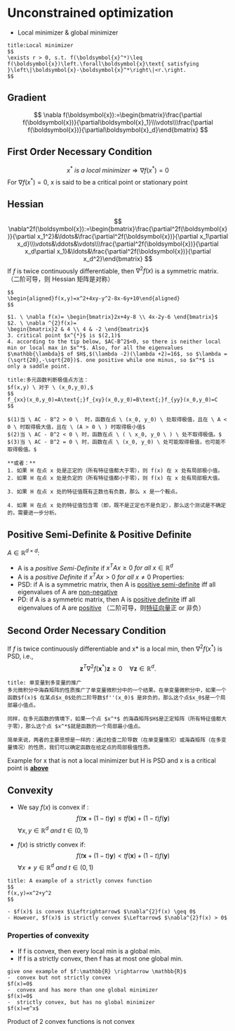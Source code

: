 # Unconstrained optimization
- Local minimizer & global minimizer 
```ad-note
title:Local minimizer 
$$
\exists r > 0, s.t. f(\boldsymbol{x}^*)\leq f(\boldsymbol{x})\left.\forall\boldsymbol{x}\text{ satisfying }\left\|\boldsymbol{x}-\boldsymbol{x}^*\right\|<r.\right. 
$$

```

## Gradient
$$
\nabla f(\boldsymbol{x}):=\begin{bmatrix}\frac{\partial f(\boldsymbol{x})}{\partial\boldsymbol{x}_1}\\\vdots\\\frac{\partial f(\boldsymbol{x})}{\partial\boldsymbol{x}_d}\end{bmatrix}
$$

## First Order Necessary Condition
$$
x^{*} \ is \ a \ local \ minimizer \Rightarrow \nabla f(x^*)=0
$$
For $\nabla f(x^*)=0$, x is said to be a critical point or stationary point

## Hessian 
$$
\nabla^2f(\boldsymbol{x}):=\begin{bmatrix}\frac{\partial^2f(\boldsymbol{x})}{\partial x_1^2}&\ldots&\frac{\partial^2f(\boldsymbol{x})}{\partial x_1\partial x_d}\\\vdots&\ddots&\vdots\\\frac{\partial^2f(\boldsymbol{x})}{\partial x_d\partial x_1}&\ldots&\frac{\partial^2f(\boldsymbol{x})}{\partial x_d^2}\end{bmatrix}
$$
If $f$ is twice continuously differentiable, then $\nabla^{2}f(x)$ is a symmetric matrix.
（二阶可导，则 Hessian 矩阵是对称）

```ad-example
$$
\begin{aligned}f(x,y)=x^2+4xy-y^2-8x-6y+10\end{aligned}
$$

$1. \ \nabla f(x)= \begin{bmatrix}2x+4y-8 \\ 4x-2y-6 \end{bmatrix}$
$2. \ \nabla ^{2}f(x)=
\begin{bmatrix}2 & 4 \\ 4 & -2 \end{bmatrix}$
3. critical point $x^{*}$ is $(2,1)$
4. according to the tip below, $AC-B^2$<0, so there is neither local min or local max in $x^*$. Also, for all the eigenvalues $\mathbb{\lambda}$ of $H$,$(\lambda -2)(\lambda +2)=16$, so $\lambda =(\sqrt{20},-\sqrt{20})$. one positive while one minus, so $x^*$ is only a saddle point.
```

```ad-tip
title:多元函数判断极值点方法：
$f(x,y) \ 对于 \ (x_0,y_0),$
$$
f_{xx}(x_0,y_0)=A\text{;}f_{xy}(x_0,y_0)=B\text{;}f_{yy}(x_0,y_0)=C
$$

$(1)当 \ AC - B^2 > 0 \  时，函数在点 \ (x_0, y_0) \ 处取得极值，且在 \ A < 0 \ 时取得极大值，且在 \ (A > 0 \ ) 时取得极小值$
$(2)当 \ AC - B^2 < 0 \ 时，函数在点 \ ( \ x_0, y_0 \ ) \ 处不取得极值。$
$(3)当 \ AC - B^2 = 0 \ 时，函数在点 \ (x_0, y_0) \ 处可能取得极值，也可能不取得极值。$

**或者：**
1. 如果 H 在点 x 处是正定的（所有特征值都大于零），则 f(x) 在 x 处有局部极小值。
2. 如果 H 在点 x 处是负定的（所有特征值都小于零），则 f(x) 在 x 处有局部极大值。
    
3. 如果 H 在点 x 处的特征值既有正数也有负数，那么 x 是一个鞍点。
    
4. 如果 H 在点 x 处的特征值包含零（即，既不是正定也不是负定），那么这个测试是不确定的，需要进一步分析。
```

## Positive Semi-Definite & Positive Definite
$A \in \mathbb{R}^{d\times d}:$
- A is a _positive Semi-Definite_ if $x^{T}Ax \geq 0 \ for \ all \ x \in \mathbb{R}^d$
- A is a _positive Definite_ if $x^{T}Ax > 0 \ for \ all \ x \neq 0$
Properties:
- PSD: if A is a symmetric matrix, then A is <u>positive semi-definite</u> iff all eigenvalues of A are <u>non-negative</u>
- PD: if A is a symmetric matrix, then A is <u>positive definite</u> iff all eigenvalues of A are <u>positive</u>
（二阶可导，则<u>特征向量</u>正 or 非负）

## Second Order Necessary Condition 
If $f$ is twice continuously differentiable and x* is a local min, then $\nabla ^{2}f(x^*)$ is PSD, i.e.,
$$
\boldsymbol{z}^T\nabla^2f(\boldsymbol{x}^*)\boldsymbol{z}\geq0\quad\forall\boldsymbol{z}\in\mathbb{R}^d.
$$
```ad-note
title: 单变量到多变量的推广
多元微积分中海森矩阵的性质推广了单变量微积分中的一个结果。在单变量微积分中，如果一个函数$f(x)$ 在某点$x_0$处的二阶导数$f''(x_0)$ 是非负的，那么这个点$x_0$是一个局部最小值点。

同样，在多元函数的情境下，如果一个点 $x^*$ 的海森矩阵$H$是正定矩阵（所有特征值都大于零），那么这个点 $x^*$就是函数的一个局部最小值点。

简单来说，两者的主要思想是一样的：通过检查二阶导数（在单变量情况）或海森矩阵（在多变量情况）的性质，我们可以确定函数在给定点的局部极值性质。
```
Example for x that is not a local minimizer  but H is PSD and x is a critical point is **<u>above</u>**
## Convexity
- We say $f(x)$ is convex if :
$$
f(t\boldsymbol{x}+(1-t)\boldsymbol{y})\leq tf(\boldsymbol{x})+(1-t)f(\boldsymbol{y})
$$
		$\forall x,y \in \mathbb{R}^{d} \ and \ t \in (0,1)$

-  $f(x)$ is strictly convex if:
$$
f(t\boldsymbol{x}+(1-t)\boldsymbol{y})< tf(\boldsymbol{x})+(1-t)f(\boldsymbol{y})
$$
		$\forall x \neq y \in \mathbb{R}^{d} \ and \ t \in (0,1)$

```ad-example
title: A example of a strictly convex function
$$
f(x,y)=x^2+y^2
$$
```

```ad-tip
- $f(x)$ is convex $\Leftrightarrow$ $\nabla^{2}f(x) \geq 0$
- However, $f(x)$ is strictly convex $\Leftarrow$ $\nabla^{2}f(x) > 0$
```
### Properties of convexity
- If f is convex, then every local min is a global min.
- If f is a strictly convex, then f has at most one global min.

```ad-example
give one example of $f:\mathbb{R} \rightarrow \mathbb{R}$
-  convex but not strictly convex
$f(x)=0$
-  convex and has more than one global minimizer
$f(x)=0$
-  strictly convex, but has no global minimizer
$f(x)=e^x$
```

Product of 2 convex functions is not convex